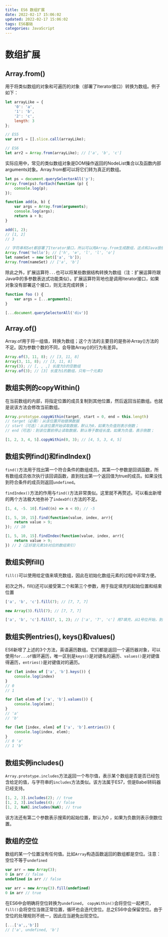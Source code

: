 ```yaml
---
title: ES6 数组扩展
date: 2022-02-17 15:06:02
updated: 2022-02-17 15:06:02
tags: ES6基础
categories: JavaScript
---
```


# 数组扩展

## Array.from()

用于将类似数组的对象和可遍历的对象（部署了Iterator接口）转换为数组。例子如下：

```javascript
let arrayLike = {
    '0': 'a',
    '1': 'b',
    '2': 'c',
    length: 3
};

// ES5
var arr1 = [].slice.call(arrayLike);

// ES6
let arr2 = Array.from(arrayLike); // ['a', 'b', 'c']
```

实际应用中，常见的类似数组对象是DOM操作返回的NodeList集合以及函数内部arguments对象。Array.from都可以将它们转为真正的数组。

```javascript
let ps = document.querySelectorAll('p');
Array.from(ps).forEach(function (p) {
    console.log(p);
});

function add(a, b) {
    var args = Array.from(arguments);
    console.log(args);
    return a + b;
}

add(1, 2);
// [1, 2]
// 3

// 字符串和Set都部署了Iterator接口，所以可以用Array.from生成数组，这点和Java很像
Array.from('hello'); // ['h', 'e', 'l', 'l', 'o']
let nameSet = new Set(['a', 'b']);
Array.from(nameSet) // ['a', 'b']
```

除此之外，扩展运算符`...`也可以将某些数据结构转换为数组（注：扩展运算符跟Java中的多参数表达式功能类似）。扩展运算符背地也是调用Iterator接口，如果对象没有部署这个接口，则无法完成转换；

```javascript
function foo () {
    var args = [...arguments];
}

[...document.querySelectorAll('div')]
```

## Array.of()

Array.of用于将一组值，转换为数组；这个方法的主要目的是弥补Array()方法的不足。因为参数个数的不同，会导致Array()的行为有差异。

```javascript
Array.of(3, 11, 8); // [3, 11, 8]
Array(3, 11, 8); // [3, 11, 8]
Array(3); // [, , ,] 长度为3的空数组
Array.of(3); // [3] 长度为1的数组，只有一个元素3
```

## 数组实例的copyWithin()

在当前数组的内部，将指定位置的成员复制到其他位置，然后返回当前数组。也就是说该方法会修改当前数组。

```javascript
Array.prototype.copyWithin(target, start = 0, end = this.length)
// target（必需）：从该位置开始替换数据
// start（可选）：从该位置开始读取数据，默认为0，如果为负值则表示倒数；
// end（可选）：到该位置前停止读取数据，默认等于数组长度。如果为负值，表示倒数；

[1, 2, 3, 4, 5].copyWithin(0, 3); // [4, 5, 3, 4, 5]
```

## 数组实例find()和findIndex()

`find()`方法用于找出第一个符合条件的数组成员。其第一个参数是回调函数，所有数组成员依次执行该回调函数，直到找出第一个返回值为true的成员。如果没找到符合条件的成员则返回`undefined`。

`findIndex()`方法的作用与`find()`方法非常类似。这里就不再赘述。可以看出新增的两个方法极大地弥补了`indexOf()`方法的不足。

```javascript
[1, 4, -5. 10].find((n) => n < 0); // -5

[1, 5, 10, 15].find(function(value, index, arr){
    return value > 9;
}); // 10

[1, 5, 10, 15].findIndex(function(value, index, arr){
    return value > 9;
}) // 2（正好是元素10对应的数组索引）
```

## 数组实例fill()

`fill()`可以使用给定值来填充数组，因此在初始化数组元素的过程中非常方便。

初次之外，fill()还可以接受第二个和第三个参数，用于指定填充的起始位置和结束位置

```javascript
['a', 'b', 'c'].fill(7); // [7, 7, 7]

new Array(3).fill(7); // [7, 7, 7]

['a', 'b', 'c'].fill(7, 1, 2); // ['a', '7', 'c'] 用7填充，从1号位开始，到2号位结束
```

## 数组实例entries(), keys()和values()

ES6新增了上述的3个方法，英语遍历数组。它们都是返回一个遍历器对象，可以使用`for...of`循环遍历，唯一区别是`keys()`是对键名的遍历、`values()`是对键值得遍历，`entries()`是对键值对的遍历。

```javascript
for (let index of ['a', 'b'].keys()) {
    console.log(index)
}
// 0
// 1

for (let elem of ['a', 'b'].values()) {
    console.log(elem);
}
// 'a'
// 'b'

for (let [index, elem] of ['a', 'b'].entries()) {
    console.log(index, elem);
}
// 0 'a'
// 1 'b'
```

## 数组实例includes()

`Array.prototype.includes`方法返回一个布尔值，表示某个数组是否是否已经包含给定的值，与字符串的`includes`方法类似。该方法属于ES7，但是Babel转码器已经支持。

```javascript
[1, 2, 3].includes(2); // true
[1, 2, 3].includes(4); // false
[1, 2, NaN].includes(NaN); // true
```

该方法还有第二个参数表示搜索的起始位置，默认为0 ，如果为负数则表示倒数位置。

## 数组的空位

数组的某一个位置没有任何值。比如`Array`构造函数返回的数组都是空位。注意：空位不等于`undefined`

```javascript
var arr = new Array(3);
0 in arr // false
undefined in arr // false

var arr = new Array(3).fill(undefined)
0 in arr // true
```

在ES6中会明确将空位转换为`undefined`， `copyWithin()`会将空位一起拷贝，`fill()`会将空位当做正常位置，循环也会迭代空位。总之ES6中会保留空位。由于空位的处理规则不统一，因此应当避免出现空位。

```javascript
[...['a',,'b']]
// ['a', undefined, 'b']
```
